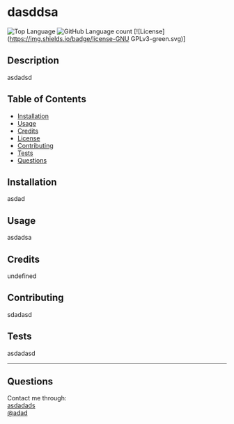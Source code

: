 # dasddsa
  ![Top Language](https://img.shields.io/github/languages/top/adad/dasddsa)
  ![GitHub Language count](https://img.shields.io/github/languages/count/adad/dasddsa)
  [![License](https://img.shields.io/badge/license-GNU GPLv3-green.svg)]

  ## Description 

  asdadsd
 
  ## Table of Contents

  * [Installation](#installation)
  * [Usage](#usage)
  * [Credits](#credits)
  * [License](#license)
  * [Contributing](#contributing)
  * [Tests](#tests)
  * [Questions](#questions)
  
  ## Installation

  asdad


  ## Usage 

  asdadsa 


  ## Credits

  undefined


  ## Contributing

  sdadasd


  ## Tests

  asdadasd


  ---

  ## Questions
  Contact me through:  
  [asdadads](asdadads)  
  [@adad](asdadads)
